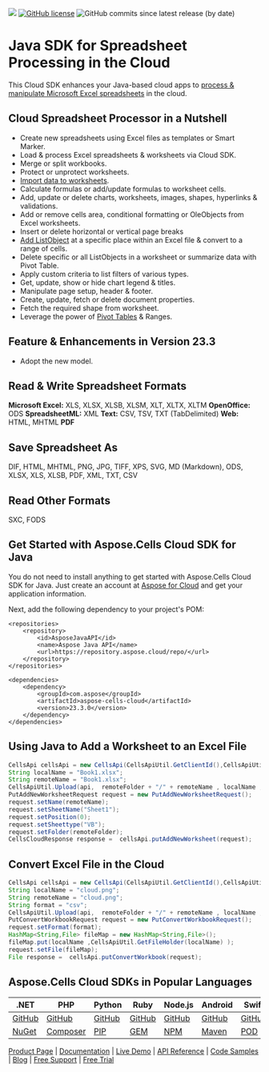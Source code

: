 ![](https://img.shields.io/badge/REST%20API-v3.0-lightgrey) [![GitHub license](https://img.shields.io/github/license/aspose-cells-cloud/aspose-cells-cloud-java)](https://github.com/aspose-cells-cloud/aspose-cells-cloud-java/blob/master/LICENSE) ![GitHub commits since latest release (by date)](https://img.shields.io/github/commits-since/aspose-cells-cloud/aspose-cells-cloud-java/23.3)

# Java SDK for Spreadsheet Processing in the Cloud

This Cloud SDK enhances your Java-based cloud apps to [process & manipulate Microsoft Excel spreadsheets](https://products.aspose.cloud/cells/java) in the cloud.

## Cloud Spreadsheet Processor in a Nutshell

- Create new spreadsheets using Excel files as templates or Smart Marker.
- Load & process Excel spreadsheets & worksheets via Cloud SDK.
- Merge or split workbooks.
- Protect or unprotect worksheets.
- [Import data to worksheets](https://docs.aspose.cloud/cells/import-data-into-worksheet/).
- Calculate formulas or add/update formulas to worksheet cells.
- Add, update or delete charts, worksheets, images, shapes, hyperlinks & validations.
- Add or remove cells area, conditional formatting or OleObjects from Excel worksheets.
- Insert or delete horizontal or vertical page breaks
- [Add ListObject](https://docs.aspose.cloud/cells/working-with-list-object-or-table/) at a specific place within an Excel file & convert to a range of cells.
- Delete specific or all ListObjects in a worksheet or summarize data with Pivot Table.
- Apply custom criteria to list filters of various types.
- Get, update, show or hide chart legend & titles.
- Manipulate page setup, header & footer.
- Create, update, fetch or delete document properties.
- Fetch the required shape from worksheet.
- Leverage the power of [Pivot Tables](https://docs.aspose.cloud/cells/working-with-pivot-tables/) & Ranges.

## Feature & Enhancements in Version 23.3

- Adopt the new model.
 
## Read & Write Spreadsheet Formats

**Microsoft Excel:** XLS, XLSX, XLSB, XLSM, XLT, XLTX, XLTM
**OpenOffice:** ODS
**SpreadsheetML:** XML
**Text:** CSV, TSV, TXT (TabDelimited)
**Web:** HTML, MHTML
**PDF**

## Save Spreadsheet As

DIF, HTML, MHTML, PNG, JPG, TIFF, XPS, SVG, MD (Markdown), ODS, XLSX, XLS, XLSB, PDF, XML, TXT, CSV

## Read Other Formats

SXC, FODS

## Get Started with Aspose.Cells Cloud SDK for Java

You do not need to install anything to get started with Aspose.Cells Cloud SDK for Java. Just create an account at [Aspose for Cloud](https://dashboard.aspose.cloud/#/apps) and get your application information.

Next, add the following dependency to your project's POM:
```
<repositories>
    <repository>
        <id>AsposeJavaAPI</id>
        <name>Aspose Java API</name>
        <url>https://repository.aspose.cloud/repo/</url>
    </repository>
</repositories>

<dependencies>
    <dependency>
        <groupId>com.aspose</groupId>
        <artifactId>aspose-cells-cloud</artifactId>
        <version>23.3.0</version>
    </dependency>
</dependencies>
```

## Using Java to Add a Worksheet to an Excel File

```Java
CellsApi cellsApi = new CellsApi(CellsApiUtil.GetClientId(),CellsApiUtil.GetClientSecret());
String localName = "Book1.xlsx";
String remoteName = "Book1.xlsx";
CellsApiUtil.Upload(api,  remoteFolder + "/" + remoteName , localName , "");
PutAddNewWorksheetRequest request = new PutAddNewWorksheetRequest();
request.setName(remoteName);
request.setSheetName("Sheet1");
request.setPosition(0);
request.setSheettype("VB");
request.setFolder(remoteFolder);
CellsCloudResponse response =  cellsApi.putAddNewWorksheet(request);
```

## Convert Excel File in the Cloud

```Java
CellsApi cellsApi = new CellsApi(CellsApiUtil.GetClientId(),CellsApiUtil.GetClientSecret());
String localName = "cloud.png";
String remoteName = "cloud.png";
String format = "csv";
CellsApiUtil.Upload(api,  remoteFolder + "/" + remoteName , localName , "");
PutConvertWorkbookRequest request = new PutConvertWorkbookRequest();
request.setFormat(format);
HashMap<String,File> fileMap = new HashMap<String,File>(); 
fileMap.put(localName ,CellsApiUtil.GetFileHolder(localName) ); 
request.setFile(fileMap);
File response =  cellsApi.putConvertWorkbook(request);
```
## Aspose.Cells Cloud SDKs in Popular Languages

| .NET | PHP | Python | Ruby | Node.js | Android | Swift | Perl | GO |
|---|---|---|---|---|---|---|---|---|
| [GitHub](https://github.com/aspose-cells-cloud/aspose-cells-cloud-dotnet) | [GitHub](https://github.com/aspose-cells-cloud/aspose-cells-cloud-php) | [GitHub](https://github.com/aspose-cells-cloud/aspose-cells-cloud-python) | [GitHub](https://github.com/aspose-cells-cloud/aspose-cells-cloud-ruby)  | [GitHub](https://github.com/aspose-cells-cloud/aspose-cells-cloud-node) | [GitHub](https://github.com/aspose-cells-cloud/aspose-cells-cloud-android)  | [GitHub](https://github.com/aspose-cells-cloud/aspose-cells-cloud-swift) | [GitHub](https://github.com/aspose-cells-cloud/aspose-cells-cloud-perl) | [GitHub](https://github.com/aspose-cells-cloud/aspose-cells-cloud-go) |
| [NuGet](https://www.nuget.org/packages/Aspose.Cells-Cloud/) | [Composer](https://packagist.org/packages/aspose/cells-sdk-php) | [PIP](https://pypi.org/project/asposecellscloud/) | [GEM](https://rubygems.org/gems/aspose_cells_cloud)  | [NPM](https://www.npmjs.com/package/asposecellscloud) | [Maven](https://repository.aspose.cloud/webapp/#/artifacts/browse/tree/General/repo/com/aspose/aspose-cells-cloud-android) | [POD](https://cocoapods.org/pods/AsposeCellsCloud) |  [CPAN](https://metacpan.org/release/AsposeCellsCloud-CellsApi) | [GO](https://pkg.go.dev/github.com/aspose-cells-cloud/aspose-cells-cloud-go/v20?tab=overview) |

[Product Page](https://products.aspose.cloud/cells/java) | [Documentation](https://docs.aspose.cloud/cells/) | [Live Demo](https://products.aspose.app/cells/family) | [API Reference](https://apireference.aspose.cloud/cells/) | [Code Samples](https://github.com/aspose-cells-cloud/aspose-cells-cloud-java) | [Blog](https://blog.aspose.cloud/category/cells/) | [Free Support](https://forum.aspose.cloud/c/cells) | [Free Trial](https://dashboard.aspose.cloud/#/apps)

